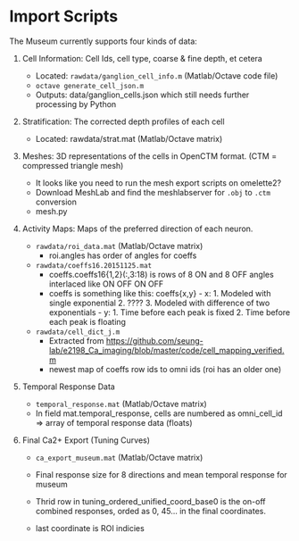 Import Scripts  
==============  

The Museum currently supports four kinds of data:

1. Cell Information: Cell Ids, cell type, coarse & fine depth, et cetera
	- Located: `rawdata/ganglion_cell_info.m` (Matlab/Octave code file)
	- `octave generate_cell_json.m`
	- Outputs: data/ganglion_cells.json which still needs further processing by Python

2. Stratification: The corrected depth profiles of each cell
	- Located: rawdata/strat.mat (Matlab/Octave matrix)

3. Meshes: 3D representations of the cells in OpenCTM format. (CTM = compressed triangle mesh)  
	- It looks like you need to run the mesh export scripts on omelette2?
	- Download MeshLab and find the meshlabserver for `.obj` to `.ctm` conversion
	- mesh.py

4. Activity Maps: Maps of the preferred direction of each neuron.
	- `rawdata/roi_data.mat` (Matlab/Octave matrix)
		- roi.angles has order of angles for coeffs
	- `rawdata/coeffs16.20151125.mat`  
		- coeffs.coeffs16{1,2}(:,3:18) is rows of 8 ON and 8 OFF angles interlaced like ON OFF ON OFF 
		- coeffs is something like this:
			coeffs{x,y}
				- x:
					1. Modeled with single exponential
					2. ????
					3. Modeled with difference of two exponentials
				- y: 
					1. Time before each peak is fixed
					2. Time before each peak is floating
	- `rawdata/cell_dict_j.m`
		- Extracted from https://github.com/seung-lab/e2198_Ca_imaging/blob/master/code/cell_mapping_verified.m
		- newest map of coeffs row ids to omni ids (roi has an older one)

5. Temporal Response Data
	- `temporal_response.mat` (Matlab/Octave matrix) 
	- In field mat.temporal_response, cells are numbered as omni_cell_id => array of temporal response data (floats)

6. Final Ca2+ Export (Tuning Curves)
	- `ca_export_museum.mat` (Matlab/Octave matrix)
	- Final response size for 8 directions and mean temporal response for museum 
	- Thrid row in tuning_ordered_unified_coord_base0 is the on-off combined responses, orded as 0, 45... in the final coordinates.

	- last coordinate is ROI indicies 

